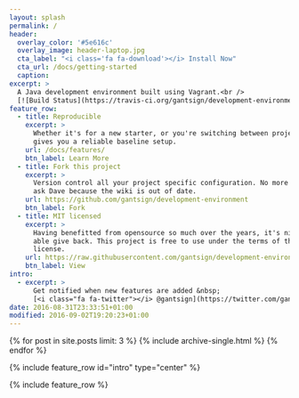 ```yaml
---
layout: splash
permalink: /
header:
  overlay_color: '#5e616c'
  overlay_image: header-laptop.jpg
  cta_label: "<i class='fa fa-download'></i> Install Now"
  cta_url: /docs/getting-started
  caption:
excerpt: >
  A Java development environment built using Vagrant.<br />
  [![Build Status](https://travis-ci.org/gantsign/development-environment.svg?branch=master)](https://travis-ci.org/gantsign/development-environment)
feature_row:
  - title: Reproducible
    excerpt: >
      Whether it's for a new starter, or you're switching between projects, this
      gives you a reliable baseline setup.
    url: /docs/features/
    btn_label: Learn More
  - title: Fork this project
    excerpt: >
      Version control all your project specific configuration. No more having to
      ask Dave because the wiki is out of date.
    url: https://github.com/gantsign/development-environment
    btn_label: Fork
  - title: MIT licensed
    excerpt: >
      Having benefitted from opensource so much over the years, it's nice to be
      able give back. This project is free to use under the terms of the MIT
      license.
    url: https://raw.githubusercontent.com/gantsign/development-environment/master/LICENSE
    btn_label: View
intro:
  - excerpt: >
      Get notified when new features are added &nbsp;
      [<i class="fa fa-twitter"></i> @gantsign](https://twitter.com/gantsign){: .btn .btn--twitter}
date: 2016-08-31T23:33:51+01:00
modified: 2016-09-02T19:20:23+01:00
---
```


<div class="home_news">
{% for post in site.posts limit: 3 %}
  {% include archive-single.html %}
{% endfor %}
</div>

{% include feature_row id="intro" type="center" %}

{% include feature_row %}
